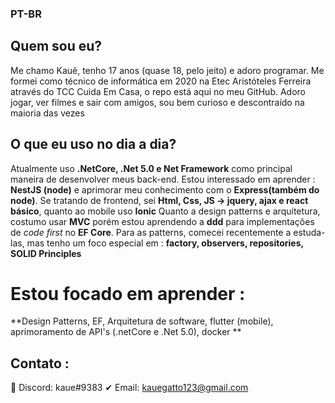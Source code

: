 ### PT-BR
## Quem sou eu? 
Me chamo Kauê, tenho 17 anos (quase 18, pelo jeito) e adoro programar. Me formei como técnico de informática em 2020 na Etec Aristóteles Ferreira através do TCC Cuida Em Casa, o repo está aqui no meu GitHub.
Adoro jogar, ver filmes e sair com amigos, sou bem curioso e descontraído na maioria das vezes
## O que eu uso no dia a dia?
Atualmente uso **.NetCore, .Net 5.0 e Net Framework** como principal maneira de desenvolver meus back-end. Estou interessado em aprender : **NestJS (node)** e aprimorar meu conhecimento com o **Express(também do node)**.
Se tratando de frontend, sei **Html, Css, JS -> jquery, ajax e react básico**, quanto ao mobile uso **Ionic**
Quanto a design patterns e arquitetura, costumo usar **MVC** porém estou aprendendo a **ddd** para implementações de *code first* no **EF Core**. Para as patterns, comecei recentemente a estuda-las, mas tenho um foco especial em : **factory, observers, repositories, SOLID Principles**
# Estou focado em aprender : 
**Design Patterns, EF, Arquitetura de software, flutter (mobile), aprimoramento de API's (.netCore e .Net 5.0), docker **
## Contato :
📲 Discord: kaue#9383
✔ Email: kauegatto123@gmail.com
<!--
**kauegatto/kauegatto** is a ✨ _special_ ✨ repository because its `README.md` (this file) appears on your GitHub profile.

Here are some ideas to get you started:

- 🔭 I’m currently working on ...
- 🌱 I’m currently learning ...
- 👯 I’m looking to collaborate on ...
- 🤔 I’m looking for help with ...
- 💬 Ask me about ...
- 📫 How to reach me: ...
- 😄 Pronouns: ...
- ⚡ Fun fact: ...
-->
